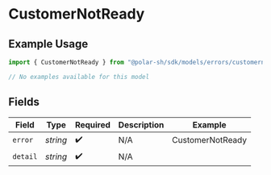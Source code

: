 # CustomerNotReady

## Example Usage

```typescript
import { CustomerNotReady } from "@polar-sh/sdk/models/errors/customernotready.js";

// No examples available for this model
```

## Fields

| Field              | Type               | Required           | Description        | Example            |
| ------------------ | ------------------ | ------------------ | ------------------ | ------------------ |
| `error`            | *string*           | :heavy_check_mark: | N/A                | CustomerNotReady   |
| `detail`           | *string*           | :heavy_check_mark: | N/A                |                    |